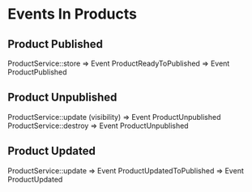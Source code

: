# Events In Products

## Product Published

ProductService::store => Event ProductReadyToPublished => Event ProductPublished

## Product Unpublished

ProductService::update (visibility) => Event ProductUnpublished
ProductService::destroy => Event ProductUnpublished

## Product Updated

ProductService::update => Event ProductUpdatedToPublished => Event ProductUpdated
